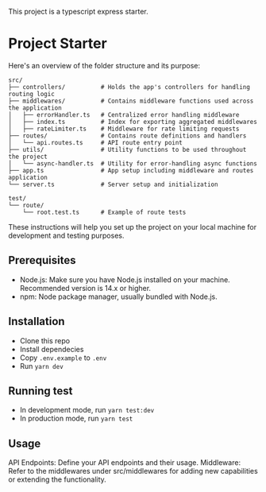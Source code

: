 This project is a typescript express starter.

# Project Starter
Here's an overview of the folder structure and its purpose:
```
src/
├── controllers/          # Holds the app's controllers for handling routing logic
├── middlewares/          # Contains middleware functions used across the application
│   ├── errorHandler.ts   # Centralized error handling middleware
│   ├── index.ts          # Index for exporting aggregated middlewares
│   ├── rateLimiter.ts    # Middleware for rate limiting requests
├── routes/               # Contains route definitions and handlers
│   └── api.routes.ts     # API route entry point
├── utils/                # Utility functions to be used throughout the project
│   └── async-handler.ts  # Utility for error-handling async functions
├── app.ts                # App setup including middleware and routes application
└── server.ts             # Server setup and initialization

test/
└── route/
    └── root.test.ts      # Example of route tests
```

These instructions will help you set up the project on your local machine for development and testing purposes.
## Prerequisites
- Node.js: Make sure you have Node.js installed on your machine. Recommended version is 14.x or higher.
- npm: Node package manager, usually bundled with Node.js.

## Installation
- Clone this repo
- Install dependecies
- Copy `.env.example` to `.env`
- Run `yarn dev`

## Running test
- In development mode, run `yarn test:dev`
- In production mode, run `yarn test`

## Usage
API Endpoints: Define your API endpoints and their usage.
Middleware: Refer to the middlewares under src/middlewares for adding new capabilities or extending the functionality.
